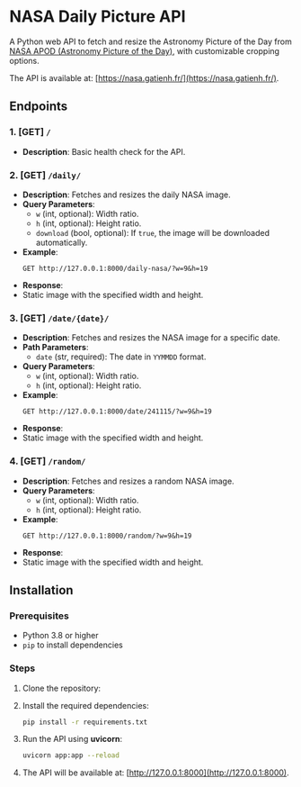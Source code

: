 # NASA Daily Picture API

A Python web API to fetch and resize the Astronomy Picture of the Day from [NASA APOD (Astronomy Picture of the Day)](https://apod.nasa.gov/apod/), with customizable cropping options.

The API is available at: [https://nasa.gatienh.fr/](https://nasa.gatienh.fr/).

## **Endpoints**

### **1. [GET] `/`**
- **Description**: Basic health check for the API.

### **2. [GET] `/daily/`**
- **Description**: Fetches and resizes the daily NASA image.
- **Query Parameters**:
  - `w` (int, optional): Width ratio.
  - `h` (int, optional): Height ratio.
  - `download` (bool, optional): If `true`, the image will be downloaded automatically.
- **Example**:
  ```
  GET http://127.0.0.1:8000/daily-nasa/?w=9&h=19
  ```
- **Response**:
- Static image with the specified width and height.

### **3. [GET] `/date/{date}/`**
- **Description**: Fetches and resizes the NASA image for a specific date.
- **Path Parameters**:
  - `date` (str, required): The date in `YYMMDD` format.
- **Query Parameters**:
  - `w` (int, optional): Width ratio.
  - `h` (int, optional): Height ratio.
- **Example**:
  ```
  GET http://127.0.0.1:8000/date/241115/?w=9&h=19
  ```
- **Response**:
- Static image with the specified width and height.

### **4. [GET] `/random/`**
- **Description**: Fetches and resizes a random NASA image.
- **Query Parameters**:
  - `w` (int, optional): Width ratio.
  - `h` (int, optional): Height ratio.
- **Example**:
  ```
  GET http://127.0.0.1:8000/random/?w=9&h=19
  ```
- **Response**:
- Static image with the specified width and height.


## **Installation**

### Prerequisites

- Python 3.8 or higher
- `pip` to install dependencies

### Steps

1. Clone the repository:

2. Install the required dependencies:

   ```bash
   pip install -r requirements.txt
   ```

3. Run the API using **uvicorn**:

   ```bash
   uvicorn app:app --reload
   ```

4. The API will be available at: [http://127.0.0.1:8000](http://127.0.0.1:8000).